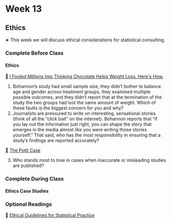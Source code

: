# Week 13

##  Ethics

&#x27A4; This week we will discuss ethical considerations for statistical consulting.

### Complete Before Class

#### Ethics

📖 [I Fooled Millions Into Thinking Chocolate Helps Weight Loss. Here's How.](https://gizmodo.com/i-fooled-millions-into-thinking-chocolate-helps-weight-1707251800)<br />  

1. Bohannon’s study had small sample size, they didn’t bother to balance age and gender across treatment groups, they examined multiple possible outcomes, and they didn’t report that at the termination of the study the two groups had lost the same amount of weight. Which of these faults is the biggest concern for you and why?
2. Journalists are pressured to write on interesting, sensational stories (think of all the “click bait” on the internet). Bohannon reports that “if you lay out the information just right, you can shape the story that emerges in the media almost like you were writing those stories yourself.” That said, who has the most responsibility in ensuring that a study’s findings are reported accurately?

🎥 [The Potti Case](https://www.youtube.com/watch?v=W5sZTNPMQRM)

3. Who stands most to lose in cases when inaccurate or misleading studies are published?

### Complete During Class

#### Ethics Case Studies

### Optional Readings

📖 [Ethical Guidelines for Statistical Practice](https://www.amstat.org/your-career/ethical-guidelines-for-statistical-practice)